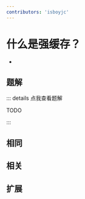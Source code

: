```yaml
---
contributors: 'isboyjc'
---
```


# 什么是强缓存？

- 



## 题解

::: details 点我查看题解

  TODO

:::



## 相同


## 相关


## 扩展

